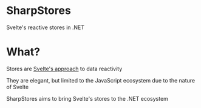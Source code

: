 # SharpStores
Svelte's reactive stores in .NET


# What?

Stores are [Svelte's approach](https://svelte.dev/tutorial/writable-stores) to data reactivity

They are elegant, but limited to the JavaScript ecosystem due to the nature of Svelte

SharpStores aims to bring Svelte's stores to the .NET ecosystem
